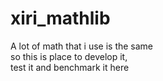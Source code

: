 # xiri_mathlib

A lot of math that i use is the same \
so this is place to develop it, \
test it and benchmark it here
